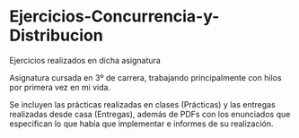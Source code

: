 # Ejercicios-Concurrencia-y-Distribucion
Ejercicios realizados en dicha asignatura

Asignatura cursada en 3º de carrera, trabajando principalmente con hilos por primera vez en mi vida.

Se incluyen las prácticas realizadas en clases (Prácticas) y las entregas realizadas desde casa (Entregas),
además de PDFs con los enunciados que especifican lo que había que implementar e informes de su realización.
